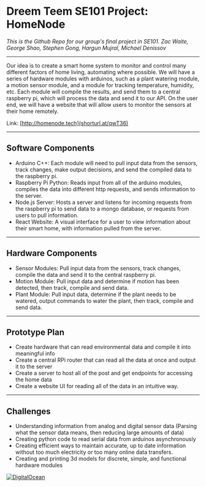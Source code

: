 # Dreem Teem SE101 Project: HomeNode
*This is the Github Repo for our group's final project in SE101.*
*Zac Waite, George Shao, Stephen Gong, Hargun Mujral, Michael Denissov*

---

Our idea is to create a smart home system to monitor and control many different factors of home living, automating where possible. We will have a series of hardware modules with arduinos, such as a plant watering module, a motion sensor module, and a module for tracking temperature, humidity, etc. Each module will compile the results, and send them to a central raspberry pi, which will process the data and send it to our API. On the user end, we will have a website that will allow users to monitor the sensors at their home remotely.

Link: [http://homenode.tech](shorturl.at/qwT36)

---

## Software Components
* Arduino C++: Each module will need to pull input data from the sensors, track changes, make output decisions, and send the compiled data to the raspberry pi.
* Raspberry Pi Python: Reads input from all of the arduino modules, compiles the data into different http requests, and sends information to the server. 
* Node.js Server: Hosts a server and listens for incoming requests from the raspberry pi to send data to a mongo database, or requests from users to pull information.
* React Website: A visual interface for a user to view information about their smart home, with information pulled from the server. 

---

## Hardware Components
* Sensor Modules: Pull input data from the sensors, track changes, compile the data and send it to the central raspberry pi.
* Motion Module: Pull input data and determine if motion has been detected, then track, compile and send data. 
* Plant Module: Pull input data, determine if the plant needs to be watered, output commands to water the plant, then track, compile and send data. 

---

## Prototype Plan
* Create hardware that can read environmental data and compile it into meaningful info
* Create a central RPi router that can read all the data at once and output it to the server
* Create a server to host all of the post and get endpoints for accessing the home data
* Create a website UI for reading all of the data in an intuitive way.

--- 

## Challenges
* Understanding information from analog and digital sensor data (Parsing what the sensor data means, then reducing large amounts of data)
* Creating python code to read serial data from arduinos asynchronously 
* Creating efficient ways to maintain accurate, up to date information without too much electricity or too many online data transfers. 
* Creating and printing 3d models for discrete, simple, and functional hardware modules

[![DigitalOcean](https://web-platforms.sfo2.cdn.digitaloceanspaces.com/WWW/Badge%201.svg)](https://www.digitalocean.com/?refcode=6d04f92a884b&utm_campaign=Referral_Invite&utm_medium=Referral_Program&utm_source=badge)
